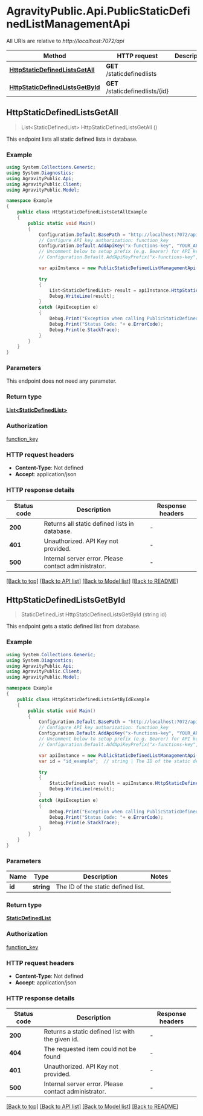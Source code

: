 # AgravityPublic.Api.PublicStaticDefinedListManagementApi

All URIs are relative to *http://localhost:7072/api*

Method | HTTP request | Description
------------- | ------------- | -------------
[**HttpStaticDefinedListsGetAll**](PublicStaticDefinedListManagementApi.md#httpstaticdefinedlistsgetall) | **GET** /staticdefinedlists | 
[**HttpStaticDefinedListsGetById**](PublicStaticDefinedListManagementApi.md#httpstaticdefinedlistsgetbyid) | **GET** /staticdefinedlists/{id} | 



## HttpStaticDefinedListsGetAll

> List&lt;StaticDefinedList&gt; HttpStaticDefinedListsGetAll ()



This endpoint lists all static defined lists in database.

### Example

```csharp
using System.Collections.Generic;
using System.Diagnostics;
using AgravityPublic.Api;
using AgravityPublic.Client;
using AgravityPublic.Model;

namespace Example
{
    public class HttpStaticDefinedListsGetAllExample
    {
        public static void Main()
        {
            Configuration.Default.BasePath = "http://localhost:7072/api";
            // Configure API key authorization: function_key
            Configuration.Default.AddApiKey("x-functions-key", "YOUR_API_KEY");
            // Uncomment below to setup prefix (e.g. Bearer) for API key, if needed
            // Configuration.Default.AddApiKeyPrefix("x-functions-key", "Bearer");

            var apiInstance = new PublicStaticDefinedListManagementApi(Configuration.Default);

            try
            {
                List<StaticDefinedList> result = apiInstance.HttpStaticDefinedListsGetAll();
                Debug.WriteLine(result);
            }
            catch (ApiException e)
            {
                Debug.Print("Exception when calling PublicStaticDefinedListManagementApi.HttpStaticDefinedListsGetAll: " + e.Message );
                Debug.Print("Status Code: "+ e.ErrorCode);
                Debug.Print(e.StackTrace);
            }
        }
    }
}
```

### Parameters

This endpoint does not need any parameter.

### Return type

[**List&lt;StaticDefinedList&gt;**](StaticDefinedList.md)

### Authorization

[function_key](../README.md#function_key)

### HTTP request headers

- **Content-Type**: Not defined
- **Accept**: application/json


### HTTP response details
| Status code | Description | Response headers |
|-------------|-------------|------------------|
| **200** | Returns all static defined lists in database. |  -  |
| **401** | Unauthorized. API Key not provided. |  -  |
| **500** | Internal server error. Please contact administrator. |  -  |

[[Back to top]](#)
[[Back to API list]](../README.md#documentation-for-api-endpoints)
[[Back to Model list]](../README.md#documentation-for-models)
[[Back to README]](../README.md)


## HttpStaticDefinedListsGetById

> StaticDefinedList HttpStaticDefinedListsGetById (string id)



This endpoint gets a static defined list from database.

### Example

```csharp
using System.Collections.Generic;
using System.Diagnostics;
using AgravityPublic.Api;
using AgravityPublic.Client;
using AgravityPublic.Model;

namespace Example
{
    public class HttpStaticDefinedListsGetByIdExample
    {
        public static void Main()
        {
            Configuration.Default.BasePath = "http://localhost:7072/api";
            // Configure API key authorization: function_key
            Configuration.Default.AddApiKey("x-functions-key", "YOUR_API_KEY");
            // Uncomment below to setup prefix (e.g. Bearer) for API key, if needed
            // Configuration.Default.AddApiKeyPrefix("x-functions-key", "Bearer");

            var apiInstance = new PublicStaticDefinedListManagementApi(Configuration.Default);
            var id = "id_example";  // string | The ID of the static defined list.

            try
            {
                StaticDefinedList result = apiInstance.HttpStaticDefinedListsGetById(id);
                Debug.WriteLine(result);
            }
            catch (ApiException e)
            {
                Debug.Print("Exception when calling PublicStaticDefinedListManagementApi.HttpStaticDefinedListsGetById: " + e.Message );
                Debug.Print("Status Code: "+ e.ErrorCode);
                Debug.Print(e.StackTrace);
            }
        }
    }
}
```

### Parameters


Name | Type | Description  | Notes
------------- | ------------- | ------------- | -------------
 **id** | **string**| The ID of the static defined list. | 

### Return type

[**StaticDefinedList**](StaticDefinedList.md)

### Authorization

[function_key](../README.md#function_key)

### HTTP request headers

- **Content-Type**: Not defined
- **Accept**: application/json


### HTTP response details
| Status code | Description | Response headers |
|-------------|-------------|------------------|
| **200** | Returns a static defined list with the given id. |  -  |
| **404** | The requested item could not be found |  -  |
| **401** | Unauthorized. API Key not provided. |  -  |
| **500** | Internal server error. Please contact administrator. |  -  |

[[Back to top]](#)
[[Back to API list]](../README.md#documentation-for-api-endpoints)
[[Back to Model list]](../README.md#documentation-for-models)
[[Back to README]](../README.md)

